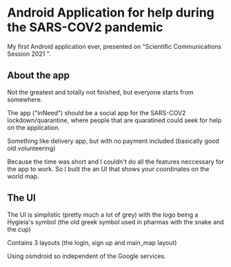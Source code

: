 # Android Application for help during the SARS-COV2 pandemic
My first Android application ever, presented on "Scientific Communications Session 2021 ".

## About the app
   Not the greatest and totally not finished, but everyone starts from somewhere.
   
   The app ("InNeed") should be a social app for the SARS-COV2 lockdown/quarantine, where people that are quaratined could seek for help on the application.
   
   Something like delivery app, but with no payment included (basically good old volunteering)
   
   Because the time was short and I couldn't do all the features neccessary for the app to work. So I built the an UI that shows your coordinates on the world map.
  
     
## The UI
   The UI is simplistic (pretty much a lot of grey) with the logo being a Hygieia's symbol (the old greek symbol used in pharmas with the snake and the cup)
   
   Contains 3 layouts (the login, sign up and main_map layout)
   
   Using osmdroid so independent of the Google services.
   

